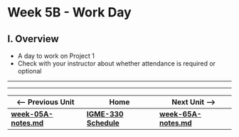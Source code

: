 # Week 5B - Work Day

## I. Overview
- A day to work on Project 1
- Check with your instructor about whether attendance is required or optional


<hr><hr>

| <-- Previous Unit | Home | Next Unit -->
| --- | --- | --- 
| [**week-05A-notes.md**](week-05A-notes.md)     |  [**IGME-330 Schedule**](../schedule.md) | [**week-65A-notes.md**](week-06A-notes.md)
